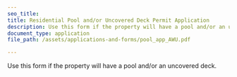 ```yaml
---
seo_title: 
title: Residential Pool and/or Uncovered Deck Permit Application
description: Use this form if the property will have a pool and/or an uncovered deck.
document_type: application
file_path: /assets/applications-and-forms/pool_app_AWU.pdf

---
```

 Use this form if the property will have a pool and/or an uncovered deck.
